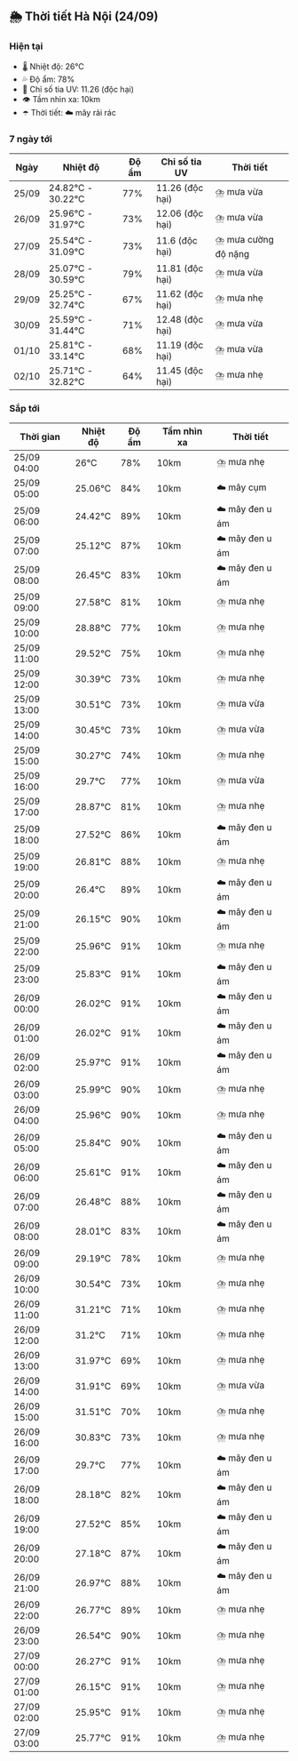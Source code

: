 ## 🌦️ Thời tiết Hà Nội (24/09)

### Hiện tại

- 🌡️ Nhiệt độ: 26℃
- 💦 Độ ẩm: 78%
- 🌟 Chỉ số tia UV: 11.26 (độc hại)
- 👁️ Tầm nhìn xa: 10km
- ☂️ Thời tiết: ☁️ mây rải rác

### 7 ngày tới

| Ngày | Nhiệt độ | Độ ẩm | Chỉ số tia UV | Thời tiết |
| --- | --- | --- | --- | --- |
| 25/09 | 24.82℃ - 30.22℃ | 77% | 11.26 (độc hại) | ⛈️ mưa vừa |
| 26/09 | 25.96℃ - 31.97℃ | 73% | 12.06 (độc hại) | ⛈️ mưa vừa |
| 27/09 | 25.54℃ - 31.09℃ | 73% | 11.6 (độc hại) | ⛈️ mưa cường độ nặng |
| 28/09 | 25.07℃ - 30.59℃ | 79% | 11.81 (độc hại) | ⛈️ mưa vừa |
| 29/09 | 25.25℃ - 32.74℃ | 67% | 11.62 (độc hại) | ⛈️ mưa nhẹ |
| 30/09 | 25.59℃ - 31.44℃ | 71% | 12.48 (độc hại) | ⛈️ mưa vừa |
| 01/10 | 25.81℃ - 33.14℃ | 68% | 11.19 (độc hại) | ⛈️ mưa vừa |
| 02/10 | 25.71℃ - 32.82℃ | 64% | 11.45 (độc hại) | ⛈️ mưa nhẹ |

### Sắp tới

| Thời gian | Nhiệt độ | Độ ẩm | Tầm nhìn xa | Thời tiết |
| --- | --- | --- | --- | --- |
| 25/09 04:00 | 26℃ | 78% | 10km | ⛈️ mưa nhẹ |
| 25/09 05:00 | 25.06℃ | 84% | 10km | ☁️ mây cụm |
| 25/09 06:00 | 24.42℃ | 89% | 10km | ☁️ mây đen u ám |
| 25/09 07:00 | 25.12℃ | 87% | 10km | ☁️ mây đen u ám |
| 25/09 08:00 | 26.45℃ | 83% | 10km | ☁️ mây đen u ám |
| 25/09 09:00 | 27.58℃ | 81% | 10km | ⛈️ mưa nhẹ |
| 25/09 10:00 | 28.88℃ | 77% | 10km | ⛈️ mưa nhẹ |
| 25/09 11:00 | 29.52℃ | 75% | 10km | ⛈️ mưa nhẹ |
| 25/09 12:00 | 30.39℃ | 73% | 10km | ⛈️ mưa nhẹ |
| 25/09 13:00 | 30.51℃ | 73% | 10km | ⛈️ mưa vừa |
| 25/09 14:00 | 30.45℃ | 73% | 10km | ⛈️ mưa vừa |
| 25/09 15:00 | 30.27℃ | 74% | 10km | ⛈️ mưa nhẹ |
| 25/09 16:00 | 29.7℃ | 77% | 10km | ⛈️ mưa vừa |
| 25/09 17:00 | 28.87℃ | 81% | 10km | ⛈️ mưa nhẹ |
| 25/09 18:00 | 27.52℃ | 86% | 10km | ☁️ mây đen u ám |
| 25/09 19:00 | 26.81℃ | 88% | 10km | ⛈️ mưa nhẹ |
| 25/09 20:00 | 26.4℃ | 89% | 10km | ☁️ mây đen u ám |
| 25/09 21:00 | 26.15℃ | 90% | 10km | ☁️ mây đen u ám |
| 25/09 22:00 | 25.96℃ | 91% | 10km | ⛈️ mưa nhẹ |
| 25/09 23:00 | 25.83℃ | 91% | 10km | ☁️ mây đen u ám |
| 26/09 00:00 | 26.02℃ | 91% | 10km | ☁️ mây đen u ám |
| 26/09 01:00 | 26.02℃ | 91% | 10km | ☁️ mây đen u ám |
| 26/09 02:00 | 25.97℃ | 91% | 10km | ☁️ mây đen u ám |
| 26/09 03:00 | 25.99℃ | 90% | 10km | ⛈️ mưa nhẹ |
| 26/09 04:00 | 25.96℃ | 90% | 10km | ⛈️ mưa nhẹ |
| 26/09 05:00 | 25.84℃ | 90% | 10km | ☁️ mây đen u ám |
| 26/09 06:00 | 25.61℃ | 91% | 10km | ☁️ mây đen u ám |
| 26/09 07:00 | 26.48℃ | 88% | 10km | ☁️ mây đen u ám |
| 26/09 08:00 | 28.01℃ | 83% | 10km | ☁️ mây đen u ám |
| 26/09 09:00 | 29.19℃ | 78% | 10km | ⛈️ mưa nhẹ |
| 26/09 10:00 | 30.54℃ | 73% | 10km | ⛈️ mưa nhẹ |
| 26/09 11:00 | 31.21℃ | 71% | 10km | ⛈️ mưa nhẹ |
| 26/09 12:00 | 31.2℃ | 71% | 10km | ⛈️ mưa nhẹ |
| 26/09 13:00 | 31.97℃ | 69% | 10km | ⛈️ mưa nhẹ |
| 26/09 14:00 | 31.91℃ | 69% | 10km | ⛈️ mưa vừa |
| 26/09 15:00 | 31.51℃ | 70% | 10km | ⛈️ mưa nhẹ |
| 26/09 16:00 | 30.83℃ | 73% | 10km | ⛈️ mưa nhẹ |
| 26/09 17:00 | 29.7℃ | 77% | 10km | ☁️ mây đen u ám |
| 26/09 18:00 | 28.18℃ | 82% | 10km | ☁️ mây đen u ám |
| 26/09 19:00 | 27.52℃ | 85% | 10km | ☁️ mây đen u ám |
| 26/09 20:00 | 27.18℃ | 87% | 10km | ☁️ mây đen u ám |
| 26/09 21:00 | 26.97℃ | 88% | 10km | ☁️ mây đen u ám |
| 26/09 22:00 | 26.77℃ | 89% | 10km | ⛈️ mưa nhẹ |
| 26/09 23:00 | 26.54℃ | 90% | 10km | ⛈️ mưa nhẹ |
| 27/09 00:00 | 26.27℃ | 91% | 10km | ⛈️ mưa nhẹ |
| 27/09 01:00 | 26.15℃ | 91% | 10km | ⛈️ mưa nhẹ |
| 27/09 02:00 | 25.95℃ | 91% | 10km | ⛈️ mưa nhẹ |
| 27/09 03:00 | 25.77℃ | 91% | 10km | ⛈️ mưa nhẹ |

